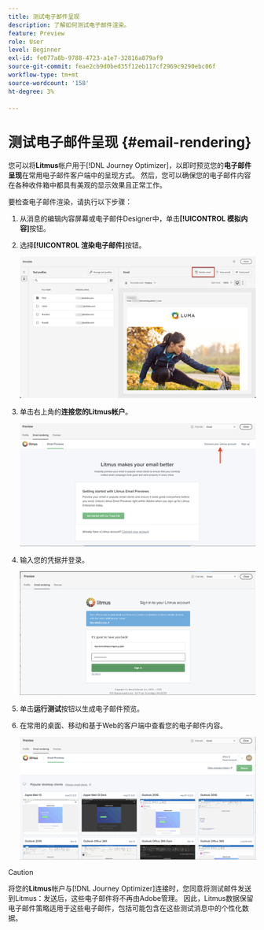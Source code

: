 ```yaml
---
title: 测试电子邮件呈现
description: 了解如何测试电子邮件渲染。
feature: Preview
role: User
level: Beginner
exl-id: fe077a8b-9788-4723-a1e7-32816a879af9
source-git-commit: feae2cb9d0bed35f12eb117cf2969c9290ebc06f
workflow-type: tm+mt
source-wordcount: '158'
ht-degree: 3%

---
```


# 测试电子邮件呈现 {#email-rendering}

您可以将&#x200B;**Litmus**&#x200B;帐户用于[!DNL Journey Optimizer]，以即时预览您的&#x200B;**电子邮件呈现**&#x200B;在常用电子邮件客户端中的呈现方式。 然后，您可以确保您的电子邮件内容在各种收件箱中都具有美观的显示效果且正常工作。

要检查电子邮件渲染，请执行以下步骤：

1. 从消息的编辑内容屏幕或电子邮件Designer中，单击&#x200B;**[!UICONTROL 模拟内容]**&#x200B;按钮。

1. 选择&#x200B;**[!UICONTROL 渲染电子邮件]**&#x200B;按钮。

   ![](../email/assets/email-rendering-button.png)

1. 单击右上角的&#x200B;**连接您的Litmus帐户**。

   ![](../email/assets/email-rendering-litmus.png)

1. 输入您的凭据并登录。

   ![](../email/assets/email-rendering-credentials.png)

1. 单击&#x200B;**运行测试**&#x200B;按钮以生成电子邮件预览。

1. 在常用的桌面、移动和基于Web的客户端中查看您的电子邮件内容。

   ![](../email/assets/email-rendering-previews.png)

>[!CAUTION]
>
>将您的&#x200B;**Litmus**&#x200B;帐户与[!DNL Journey Optimizer]连接时，您同意将测试邮件发送到Litmus：发送后，这些电子邮件将不再由Adobe管理。 因此，Litmus数据保留电子邮件策略适用于这些电子邮件，包括可能包含在这些测试消息中的个性化数据。
